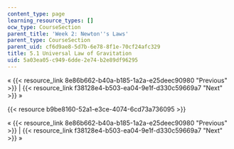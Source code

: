 ```yaml
---
content_type: page
learning_resource_types: []
ocw_type: CourseSection
parent_title: 'Week 2: Newton''s Laws'
parent_type: CourseSection
parent_uid: cf6d9ae8-5d7b-6e78-8f1e-70cf24afc329
title: 5.1 Universal Law of Gravitation
uid: 5a03ea05-c949-6dde-2e74-b2e89df96295
---
```


« {{< resource_link 8e86b662-b40a-b185-1a2a-e25deec90980 "Previous" >}} | {{< resource_link f38128e4-b503-ea04-9e1f-d330c59669a7 "Next" >}} »

{{< resource b9be8160-52a1-e3ce-4074-6cd73a736095 >}}

« {{< resource_link 8e86b662-b40a-b185-1a2a-e25deec90980 "Previous" >}} | {{< resource_link f38128e4-b503-ea04-9e1f-d330c59669a7 "Next" >}} »